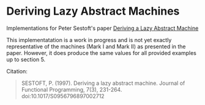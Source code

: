 # Deriving Lazy Abstract Machines

Implementations for Peter Sestoft's paper [Deriving a Lazy Abstract Machine](https://www.cambridge.org/core/journals/journal-of-functional-programming/article/deriving-a-lazy-abstract-machine/A1CF974BD4A92A2A9B47287F55B68DB6)

This implementatation is a work in progress and is not yet exactly representative of the machines (Mark I and Mark II) as presented in the paper. However, it does produce the same values for all provided examples up to section 5. 

Citation:
> SESTOFT, P. (1997). Deriving a lazy abstract machine. Journal of Functional Programming, 7(3), 231-264. doi:10.1017/S0956796897002712

